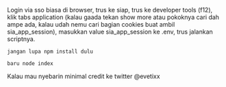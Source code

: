 
Login via sso biasa di browser, trus ke siap, trus ke developer tools (f12), klik tabs application (kalau gaada tekan show more atau pokoknya cari dah ampe ada, kalau udah nemu cari bagian cookies buat ambil sia_app_session), 
masukkan value sia_app_session ke .env, trus jalankan scriptnya. 
```
jangan lupa npm install dulu
```
```
baru node index
```

Kalau mau nyebarin minimal credit ke twitter @evetixx
